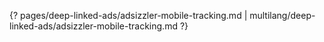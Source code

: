 {? pages/deep-linked-ads/adsizzler-mobile-tracking.md | multilang/deep-linked-ads/adsizzler-mobile-tracking.md ?}
